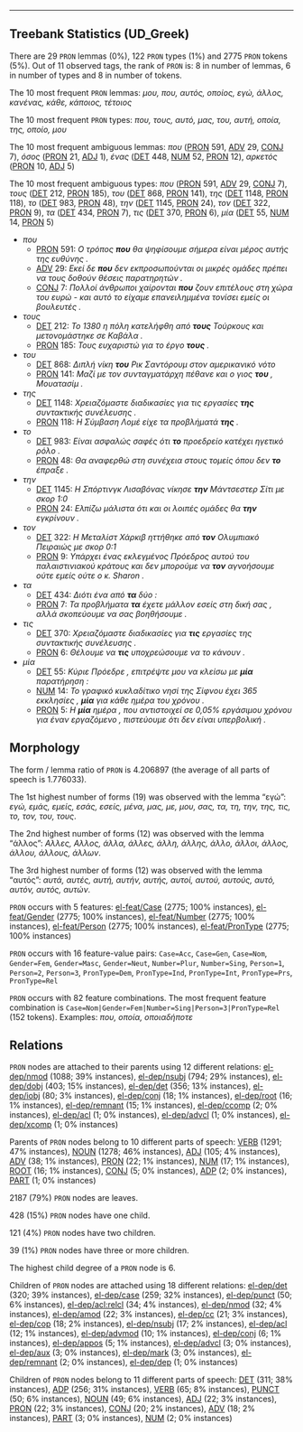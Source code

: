 

--------------------------------------------------------------------------------

## Treebank Statistics (UD_Greek)

There are 29 `PRON` lemmas (0%), 122 `PRON` types (1%) and 2775 `PRON` tokens (5%).
Out of 11 observed tags, the rank of `PRON` is: 8 in number of lemmas, 6 in number of types and 8 in number of tokens.

The 10 most frequent `PRON` lemmas: <em>μου, που, αυτός, οποίος, εγώ, άλλος, κανένας, κάθε, κάποιος, τέτοιος</em>

The 10 most frequent `PRON` types:  <em>που, τους, αυτό, μας, του, αυτή, οποία, της, οποίο, μου</em>

The 10 most frequent ambiguous lemmas: <em>που</em> ([PRON]() 591, [ADV]() 29, [CONJ]() 7), <em>όσος</em> ([PRON]() 21, [ADJ]() 1), <em>ένας</em> ([DET]() 448, [NUM]() 52, [PRON]() 12), <em>αρκετός</em> ([PRON]() 10, [ADJ]() 5)

The 10 most frequent ambiguous types:  <em>που</em> ([PRON]() 591, [ADV]() 29, [CONJ]() 7), <em>τους</em> ([DET]() 212, [PRON]() 185), <em>του</em> ([DET]() 868, [PRON]() 141), <em>της</em> ([DET]() 1148, [PRON]() 118), <em>το</em> ([DET]() 983, [PRON]() 48), <em>την</em> ([DET]() 1145, [PRON]() 24), <em>τον</em> ([DET]() 322, [PRON]() 9), <em>τα</em> ([DET]() 434, [PRON]() 7), <em>τις</em> ([DET]() 370, [PRON]() 6), <em>μία</em> ([DET]() 55, [NUM]() 14, [PRON]() 5)


* <em>που</em>
  * [PRON]() 591: <em>Ο τρόπος <b>που</b> θα ψηφίσουμε σήμερα είναι μέρος αυτής της ευθύνης .</em>
  * [ADV]() 29: <em>Εκεί δε <b>που</b> δεν εκπροσωπούνται οι μικρές ομάδες πρέπει να τους δοθούν θέσεις παρατηρητών .</em>
  * [CONJ]() 7: <em>Πολλοί άνθρωποι χαίρονται <b>που</b> ζουν επιτέλους στη χώρα του ευρώ - και αυτό το είχαμε επανειλημμένα τονίσει εμείς οι βουλευτές .</em>
* <em>τους</em>
  * [DET]() 212: <em>Το 1380 η πόλη κατελήφθη από <b>τους</b> Τούρκους και μετονομάστηκε σε Καβάλα .</em>
  * [PRON]() 185: <em>Τους ευχαριστώ για το έργο <b>τους</b> .</em>
* <em>του</em>
  * [DET]() 868: <em>Διπλή νίκη <b>του</b> Ρικ Σαντόρουμ στον αμερικανικό νότο</em>
  * [PRON]() 141: <em>Μαζί με τον συνταγματάρχη πέθανε και ο γιος <b>του</b> , Μουατασίμ .</em>
* <em>της</em>
  * [DET]() 1148: <em>Χρειαζόμαστε διαδικασίες για τις εργασίες <b>της</b> συντακτικής συνέλευσης .</em>
  * [PRON]() 118: <em>Η Σύμβαση Λομέ είχε τα προβλήματά <b>της</b> .</em>
* <em>το</em>
  * [DET]() 983: <em>Είναι ασφαλώς σαφές ότι <b>το</b> προεδρείο κατέχει ηγετικό ρόλο .</em>
  * [PRON]() 48: <em>Θα αναφερθώ στη συνέχεια στους τομείς όπου δεν <b>το</b> έπραξε .</em>
* <em>την</em>
  * [DET]() 1145: <em>Η Σπόρτινγκ Λισαβόνας νίκησε <b>την</b> Μάντσεστερ Σίτι με σκορ 1:0</em>
  * [PRON]() 24: <em>Ελπίζω μάλιστα ότι και οι λοιπές ομάδες θα <b>την</b> εγκρίνουν .</em>
* <em>τον</em>
  * [DET]() 322: <em>Η Μεταλίστ Χάρκιβ ηττήθηκε από <b>τον</b> Ολυμπιακό Πειραιώς με σκορ 0:1</em>
  * [PRON]() 9: <em>Υπάρχει ένας εκλεγμένος Πρόεδρος αυτού του παλαιστινιακού κράτους και δεν μπορούμε να <b>τον</b> αγνοήσουμε ούτε εμείς ούτε ο κ. Sharon .</em>
* <em>τα</em>
  * [DET]() 434: <em>Διότι ένα από <b>τα</b> δύο :</em>
  * [PRON]() 7: <em>Τα προβλήματα <b>τα</b> έχετε μάλλον εσείς στη δική σας , αλλά σκοπεύουμε να σας βοηθήσουμε .</em>
* <em>τις</em>
  * [DET]() 370: <em>Χρειαζόμαστε διαδικασίες για <b>τις</b> εργασίες της συντακτικής συνέλευσης .</em>
  * [PRON]() 6: <em>Θέλουμε να <b>τις</b> υποχρεώσουμε να το κάνουν .</em>
* <em>μία</em>
  * [DET]() 55: <em>Κύριε Πρόεδρε , επιτρέψτε μου να κλείσω με <b>μία</b> παρατήρηση :</em>
  * [NUM]() 14: <em>Το γραφικό κυκλαδίτικο νησί της Σίφνου έχει 365 εκκλησίες , <b>μία</b> για κάθε ημέρα του χρόνου .</em>
  * [PRON]() 5: <em>Η <b>μία</b> ημέρα , που αντιστοιχεί σε 0,05% εργάσιμου χρόνου για έναν εργαζόμενο , πιστεύουμε ότι δεν είναι υπερβολική .</em>

## Morphology

The form / lemma ratio of `PRON` is 4.206897 (the average of all parts of speech is 1.776033).

The 1st highest number of forms (19) was observed with the lemma “εγώ”: <em>εγώ, εμάς, εμείς, εσάς, εσείς, μένα, μας, με, μου, σας, τα, τη, την, της, τις, το, τον, του, τους</em>.

The 2nd highest number of forms (12) was observed with the lemma “άλλος”: <em>Αλλες, Αλλος, άλλα, άλλες, άλλη, άλλης, άλλο, άλλοι, άλλος, άλλου, άλλους, άλλων</em>.

The 3rd highest number of forms (12) was observed with the lemma “αυτός”: <em>αυτά, αυτές, αυτή, αυτήν, αυτής, αυτοί, αυτού, αυτούς, αυτό, αυτόν, αυτός, αυτών</em>.

`PRON` occurs with 5 features: [el-feat/Case]() (2775; 100% instances), [el-feat/Gender]() (2775; 100% instances), [el-feat/Number]() (2775; 100% instances), [el-feat/Person]() (2775; 100% instances), [el-feat/PronType]() (2775; 100% instances)

`PRON` occurs with 16 feature-value pairs: `Case=Acc`, `Case=Gen`, `Case=Nom`, `Gender=Fem`, `Gender=Masc`, `Gender=Neut`, `Number=Plur`, `Number=Sing`, `Person=1`, `Person=2`, `Person=3`, `PronType=Dem`, `PronType=Ind`, `PronType=Int`, `PronType=Prs`, `PronType=Rel`

`PRON` occurs with 82 feature combinations.
The most frequent feature combination is `Case=Nom|Gender=Fem|Number=Sing|Person=3|PronType=Rel` (152 tokens).
Examples: <em>που, οποία, οποιαδήποτε</em>


## Relations

`PRON` nodes are attached to their parents using 12 different relations: [el-dep/nmod]() (1088; 39% instances), [el-dep/nsubj]() (794; 29% instances), [el-dep/dobj]() (403; 15% instances), [el-dep/det]() (356; 13% instances), [el-dep/iobj]() (80; 3% instances), [el-dep/conj]() (18; 1% instances), [el-dep/root]() (16; 1% instances), [el-dep/remnant]() (15; 1% instances), [el-dep/ccomp]() (2; 0% instances), [el-dep/acl]() (1; 0% instances), [el-dep/advcl]() (1; 0% instances), [el-dep/xcomp]() (1; 0% instances)

Parents of `PRON` nodes belong to 10 different parts of speech: [VERB]() (1291; 47% instances), [NOUN]() (1278; 46% instances), [ADJ]() (105; 4% instances), [ADV]() (38; 1% instances), [PRON]() (22; 1% instances), [NUM]() (17; 1% instances), [ROOT]() (16; 1% instances), [CONJ]() (5; 0% instances), [ADP]() (2; 0% instances), [PART]() (1; 0% instances)

2187 (79%) `PRON` nodes are leaves.

428 (15%) `PRON` nodes have one child.

121 (4%) `PRON` nodes have two children.

39 (1%) `PRON` nodes have three or more children.

The highest child degree of a `PRON` node is 6.

Children of `PRON` nodes are attached using 18 different relations: [el-dep/det]() (320; 39% instances), [el-dep/case]() (259; 32% instances), [el-dep/punct]() (50; 6% instances), [el-dep/acl:relcl]() (34; 4% instances), [el-dep/nmod]() (32; 4% instances), [el-dep/amod]() (22; 3% instances), [el-dep/cc]() (21; 3% instances), [el-dep/cop]() (18; 2% instances), [el-dep/nsubj]() (17; 2% instances), [el-dep/acl]() (12; 1% instances), [el-dep/advmod]() (10; 1% instances), [el-dep/conj]() (6; 1% instances), [el-dep/appos]() (5; 1% instances), [el-dep/advcl]() (3; 0% instances), [el-dep/aux]() (3; 0% instances), [el-dep/mark]() (3; 0% instances), [el-dep/remnant]() (2; 0% instances), [el-dep/dep]() (1; 0% instances)

Children of `PRON` nodes belong to 11 different parts of speech: [DET]() (311; 38% instances), [ADP]() (256; 31% instances), [VERB]() (65; 8% instances), [PUNCT]() (50; 6% instances), [NOUN]() (49; 6% instances), [ADJ]() (22; 3% instances), [PRON]() (22; 3% instances), [CONJ]() (20; 2% instances), [ADV]() (18; 2% instances), [PART]() (3; 0% instances), [NUM]() (2; 0% instances)

